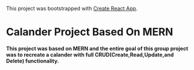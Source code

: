This project was bootstrapped with [Create React App](https://github.com/facebook/create-react-app).

# Calander Project Based On MERN

#### This project was based on MERN and the entire goal of this group project was to recreate a calander with full CRUD(Create,Read,Update,and Delete) functionality.
